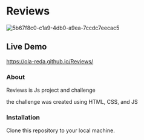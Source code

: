 # Reviews

![5b67f8c0-c1a9-4db0-a9ea-7ccdc7eecac5](https://github.com/Ola-Reda/Reviews/assets/78170370/23070385-092e-456c-8486-6e07718abd0f)


## Live Demo

https://ola-reda.github.io/Reviews/

### About

Reviews is Js project and challenge

the challenge was created using HTML, CSS, and JS

### Installation

Clone this repository to your local machine.
